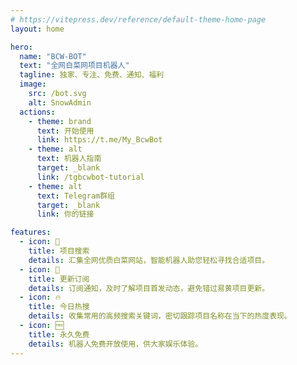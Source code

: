 ```yaml
---
# https://vitepress.dev/reference/default-theme-home-page
layout: home

hero:
  name: "BCW-BOT"
  text: "全网白菜网项目机器人"
  tagline: 独家、专注、免费、通知、福利
  image:
    src: /bot.svg
    alt: SnowAdmin
  actions:
    - theme: brand
      text: 开始使用
      link: https://t.me/My_BcwBot
    - theme: alt
      text: 机器人指南
      target: _blank
      link: /tgbcwbot-tutorial
    - theme: alt
      text: Telegram群组
      target: _blank
      link: 你的链接

features:
  - icon: 🔎
    title: 项目搜索
    details: 汇集全网优质白菜网站，智能机器人助您轻松寻找合适项目。
  - icon: 🔔
    title: 更新订阅
    details: 订阅通知，及时了解项目首发动态，避免错过易黄项目更新。
  - icon: 🔥
    title: 今日热搜
    details: 收集常用的高频搜索关键词，密切跟踪项目名称在当下的热度表现。
  - icon: 🆓
    title: 永久免费
    details: 机器人免费开放使用，供大家娱乐体验。
---
```

